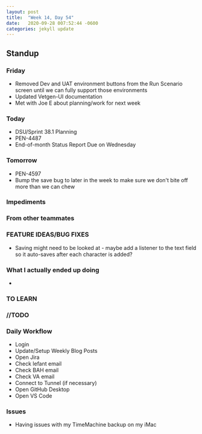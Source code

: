 ```yaml
---
layout: post
title:  "Week 14, Day 54"
date:   2020-09-28 007:52:44 -0600
categories: jekyll update
---
```


## Standup

### Friday
* Removed Dev and UAT environment buttons from the Run Scenario screen until we can fully support those environments
* Updated Vetgen-UI documentation
* Met with Joe E about planning/work for next week

### Today
* DSU/Sprint 38.1 Planning
* PEN-4487
* End-of-month Status Report Due on Wednesday
  
### Tomorrow
* PEN-4597
* Bump the save bug to later in the week to make sure we don't bite off more than we can chew
  
### Impediments
  
### From other teammates

### FEATURE IDEAS/BUG FIXES
* Saving might need to be looked at -  maybe add a listener to the text field so it auto-saves after each character is added?

### What I actually ended up doing
* 

### TO LEARN
  
### //TODO

### Daily Workflow
* Login
* Update/Setup Weekly Blog Posts
* Open Jira
* Check lefant email
* Check BAH email
* Check VA email
* Connect to Tunnel (if necessary)
* Open GitHub Desktop
* Open VS Code
  
### Issues
* Having issues with my TimeMachine backup on my iMac
